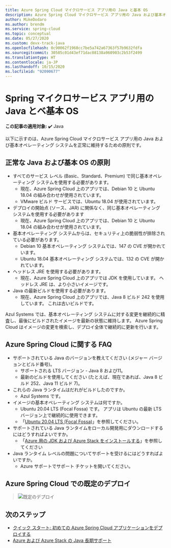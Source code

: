 ```yaml
---
title: Azure Spring Cloud マイクロサービス アプリ用の Java と基本 OS
description: Azure Spring Cloud マイクロサービス アプリ用の Java および基本オペレーティング システムを正常に維持するための原則
author: MikeDodaro
ms.author: brendm
ms.service: spring-cloud
ms.topic: conceptual
ms.date: 05/27/2020
ms.custom: devx-track-java
ms.openlocfilehash: 0c90062f1968cc7be5a742a67363f57b9632fdfa
ms.sourcegitcommit: 30505c01d43ef71dac08138a960903c2b53f2499
ms.translationtype: HT
ms.contentlocale: ja-JP
ms.lasthandoff: 10/15/2020
ms.locfileid: "92090677"
---
```

# <a name="java-and-base-os-for-spring-microservice-apps"></a>Spring マイクロサービス アプリ用の Java とベ基本 OS

**この記事の適用対象:** ✔️ Java

以下に示すのは、Azure Spring Cloud マイクロサービス アプリ用の Java および基本オペレーティング システムを正常に維持するための原則です。
## <a name="principles-for-healthy-java-and-base-os"></a>正常な Java および基本 OS の原則
* すべてのサービス レベル (Basic、Standard、Premium) で同じ基本オペレーティング システムを使用する必要があります。
    * 現在、Azure Spring Cloud 上のアプリでは、Debian 10 と Ubuntu 18.04 の組み合わせが使用されています。
    * VMware ビルド サービスでは、Ubuntu 18.04 が使用されています。
* デプロイの開始点 (ソース、JAR) に関係なく、同じ基本オペレーティング システムを使用する必要があります
    * 現在、Azure Spring Cloud 上のアプリでは、Debian 10 と Ubuntu 18.04 の組み合わせが使用されています。
* 基本オペレーティング システムからは、セキュリティ上の脆弱性が排除されている必要があります。
    * Debian 10 基本オペレーティング システムでは、147 の CVE が開かれています。
    * Ubuntu 18.04 基本オペレーティング システムでは、132 の CVE が開かれています。
* ヘッドレス JRE を使用する必要があります。
    * 現在、Azure Spring Cloud 上のアプリでは JDK を使用しています。 ヘッドレス JRE は、より小さいイメージです。
* Java の最新ビルドを使用する必要があります。
    * 現在、Azure Spring Cloud 上のアプリでは、Java 8 ビルド 242 を使用しています。 これは古いビルドです。
 
Azul Systems では、基本オペレーティング システムに対する変更を継続的に精査し、最後にビルドされたイメージを最新の状態に維持します。 Azure Spring Cloud はイメージの変更を検索し、デプロイ全体で継続的に更新を行います。
 
## <a name="faq-for-azure-spring-cloud"></a>Azure Spring Cloud に関する FAQ

* サポートされている Java のバージョンを教えてください (メジャー バージョンとビルド番号)。
    * サポートされる LTS バージョン - Java 8 および11。
    * 最新のビルドを使用してください (たとえば、現在であれば、Java 8 ビルド 252、Java 11 ビルド 7)。
* これらの Java ランタイムはだれがビルドしたのですか。
    * Azul Systems です。
* イメージの基本オペレーティング システムは何ですか。
    * Ubuntu 20.04 LTS (Focal Fossa) です。 アプリは Ubuntu の最新 LTS バージョン上で継続的に使用できます。
    * 「[Ubuntu 20.04 LTS (Focal Fossa)](http://releases.ubuntu.com/focal/)」を参照してください。
* サポートされている Java ランタイムをローカル開発用にダウンロードするにはどうすればよいですか。 
    * 「[Azure 用の JDK および Azure Stack をインストールする](/azure/developer/java/fundamentals/java-jdk-install)」を参照してください
* Java ランタイム レベルの問題についてサポートを受けるにはどうすればよいですか。
    * Azure サポートでサポート チケットを開いてください。
 
## <a name="default-deployment-on-azure-spring-cloud"></a>Azure Spring Cloud での既定のデプロイ

> ![既定のデプロイ](media/spring-cloud-principles/spring-cloud-default-deployment.png)
 
## <a name="next-steps"></a>次のステップ

* [クイック スタート: 初めての Azure Spring Cloud アプリケーションをデプロイする](spring-cloud-quickstart.md)
* [Azure および Azure Stack の Java 長期サポート](/azure/developer/java/fundamentals/java-jdk-long-term-support)